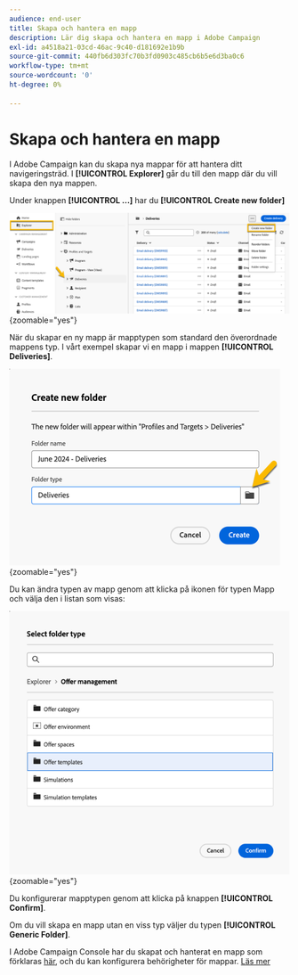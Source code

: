 ```yaml
---
audience: end-user
title: Skapa och hantera en mapp
description: Lär dig skapa och hantera en mapp i Adobe Campaign
exl-id: a4518a21-03cd-46ac-9c40-d181692e1b9b
source-git-commit: 440fb6d303fc70b3fd0903c485cb6b5e6d3ba0c6
workflow-type: tm+mt
source-wordcount: '0'
ht-degree: 0%

---
```


# Skapa och hantera en mapp

I Adobe Campaign kan du skapa nya mappar för att hantera ditt navigeringsträd. I **[!UICONTROL Explorer]** går du till den mapp där du vill skapa den nya mappen.

Under knappen **[!UICONTROL ...]** har du **[!UICONTROL Create new folder]**

![](assets/folder_create.png){zoomable="yes"}

När du skapar en ny mapp är mapptypen som standard den överordnade mappens typ.
I vårt exempel skapar vi en mapp i mappen **[!UICONTROL Deliveries]**.

![](assets/folder_new.png){zoomable="yes"}

Du kan ändra typen av mapp genom att klicka på ikonen för typen Mapp och välja den i listan som visas:

![](assets/folder_type.png){zoomable="yes"}

Du konfigurerar mapptypen genom att klicka på knappen **[!UICONTROL Confirm]**.

Om du vill skapa en mapp utan en viss typ väljer du typen **[!UICONTROL Generic Folder]**.

I Adobe Campaign Console har du skapat och hanterat en mapp som förklaras [här](https://experienceleague.adobe.com/en/docs/campaign/campaign-v8/config/configuration/folders-and-views), och du kan konfigurera behörigheter för mappar. [Läs mer](https://experienceleague.adobe.com/en/docs/campaign/campaign-v8/admin/permissions/folder-permissions)
